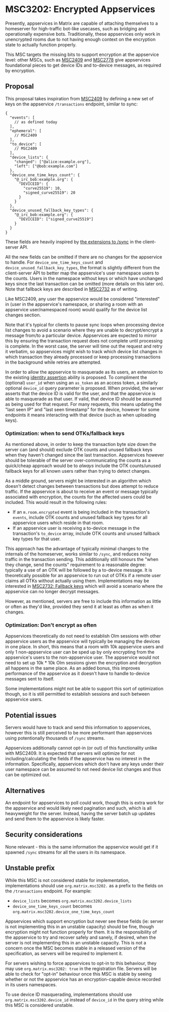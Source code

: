 # MSC3202: Encrypted Appservices

Presently, appservices in Matrix are capable of attaching themselves to a homeserver for high-traffic
bot-like usecases, such as bridging and operationally expensive bots. Traditionally, these appservices
only work in unencrypted rooms due to not having enough context on the encryption state to actually
function properly.

This MSC targets the missing bits to support encryption at the appservice level: other MSCs, such as
[MSC2409](https://github.com/matrix-org/matrix-doc/pull/2409) and [MSC2778](https://github.com/matrix-org/matrix-doc/pull/2778)
give appservices foundational pieces to get device IDs and to-device messages, as required by encryption.

## Proposal

This proposal takes inspiration from [MSC2409](https://github.com/matrix-org/matrix-doc/pull/2409) by
defining a new set of keys on the appservice `/transactions` endpoint, similar to sync:

```json5
{
  "events": [
    // as defined today
  ],
  "ephemeral": [
    // MSC2409
  ],
  "to_device": [
    // MSC2409
  ],
  "device_lists": {
    "changed": ["@alice:example.org"],
    "left": ["@bob:example.com"]
  },
  "device_one_time_keys_count": {
    "@_irc_bob:example.org": {
      "DEVICEID": {
        "curve25519": 10,
        "signed_curve25519": 20
      }
    }
  },
  "device_unused_fallback_key_types": {
    "@_irc_bob:example.org": {
      "DEVICEID": ["signed_curve25519"]
    }
  }
}
```

These fields are heavily inspired by [the extensions to /sync](https://matrix.org/docs/spec/client_server/r0.6.1#id84)
in the client-server API.

All the new fields can be omitted if there are no changes for the appservice to handle. For
`device_one_time_keys_count` and `device_unused_fallback_key_types`, the format is slightly different
from the client-server API to better map the appservice's user namespace users to the counts. Users
in the namespace without keys or which have unchanged keys since the last transaction can be omitted
(more details on this later on). Note that fallback keys are described in
[MSC2732](https://github.com/matrix-org/matrix-doc/pull/2732) as of writing.

Like MSC2409, any user the appservice would be considered "interested" in (user in the appservice's
namespace, or sharing a room with an appservice user/namespaced room) would qualify for the device
list changes section.

Note that it's typical for clients to pause sync loops when processing device list changes to avoid
a scenario where they are unable to decrypt/encrypt a message from/to a particular device. Appservices
are expected to mirror this by ensuring the transaction request does not complete until processing
is complete. In the worst case, the server will time out the request and retry it verbatim, so
appservices might wish to track which device list changes in which transaction they already processed
or keep processing transactions in the background while retries are attempted.

In order to allow the appservice to masquerade as its users, an extension to the existing
[identity assertion](https://matrix.org/docs/spec/application_service/r0.1.2#identity-assertion)
ability is proposed. To compliment the (optional) `user_id` when using an `as_token` as an access
token, a similarly optional `device_id` query parameter is proposed. When provided, the server asserts
that the device ID is valid for the user, and that the appservice is able to masquerade as that user.
If valid, that device ID should be assumed as being used for that request. For many requests, this
means updating the "last seen IP" and "last seen timestamp" for the device, however for some endpoints
it means interacting with that device (such as when uploading keys).

### Optimization: when to send OTKs/fallback keys

As mentioned above, in order to keep the transaction byte size down the server can (and should) exclude
OTK counts and unused fallback keys when they haven't changed since the last transaction. Appservices
however should be tolerable of the server over-communicating the counts as a quick/cheap approach would
be to *always* include the OTK counts/unused fallback keys for all known users rather than trying to
detect changes.

As a middle ground, servers might be interested in an algorithm which doesn't detect changes between
transactions but does attempt to reduce traffic. If the appservice is about to receive an event or
message typically associated with encryption, the counts for the affected users could be included. This
would result in the following rules:
* If an `m.room.encrypted` event is being included in the transaction's `events`, include OTK counts and
  unused fallback key types for all appservice users which reside in that room.
* If an appservice user is receiving a to-device message in the transaction's `to_device` array, include
  OTK counts and unused fallback key types for that user.

This approach has the advantage of typically minimal changes to the internals of the homeserver, works
similar to `/sync`, and reduces noisy traffic in the transaction sending. This additionally still honours
the "when they change, send the counts" requirement to a reasonable degree: typically a use of an OTK will
be followed by a to-device message. It is theoretically possible for an appservice to run out of OTKs if
a remote user claims all OTKs without actually using them. Implementations may be interested in
[MSC2732: Fallback keys](https://github.com/matrix-org/matrix-doc/pull/2732) which will avoid a scenario
where the appservice can no longer decrypt messages.

However, as mentioned, servers are free to include this information as little or often as they'd like,
provided they send it at least as often as when it changes.

### Optimization: Don't encrypt as often

Appservices theoretically do not need to establish Olm sessions with other appservice users as the appservice
will typically be managing the devices in one place. In short, this means that a room with 10k appservice
users and only 1 non-appservice user can be sped up by only encrypting from the appservice's users to the
non-appservice user. The appservice would not need to set up 10k * 10k Olm sessions given the encryption
and decryption all happens in the same place. As an added bonus, this improves performance of the appservice
as it doesn't have to handle to-device messages sent to itself.

Some implementations might not be able to support this sort of optimization though, so it is still permitted
to establish sessions and such between appservice users.

## Potential issues

Servers would have to track and send this information to appservices, however this is still perceived
to be more performant than appservices using potentionally thousands of `/sync` streams.

Appservices additionally cannot opt-in (or out) of this functionality unlike with MSC2409. It is
expected that servers will optimize for not including/calculating the fields if the appservice has
no interest in the information. Specifically, appservices which don't have any keys under their user
namespace can be assumed to not need device list changes and thus can be optimized out.

## Alternatives

An endpoint for appservices to poll could work, though this is extra work for the appservice and would
likely need pagination and such, which is all heavyweight for the server. Instead, having the server
batch up updates and send them to the appservice is likely faster.

## Security considerations

None relevant - this is the same information the appservice would get if it spawned `/sync` streams for
all the users in its namespace.

## Unstable prefix

While this MSC is not considered stable for implementation, implementations should use `org.matrix.msc3202.`
as a prefix to the fields on the `/transactions` endpoint. For example:
* `device_lists` becomes `org.matrix.msc3202.device_lists`
* `device_one_time_keys_count` becomes `org.matrix.msc3202.device_one_time_keys_count`

Appservices which support encryption but never see these fields (ie: server is not implementing this in an
unstable capacity) should be fine, though encryption might not function properly for them. It is the
responsibility of the appservice to try and recover safely and sanely, if desired, when the server is not
implementing this in an unstable capacity. This is not a concern once the MSC becomes stable in a released
version of the specification, as servers will be required to implement it.

For servers wishing to force appservices to opt-in to this behaviour, they may use `org.matrix.msc3202: true`
in the registration file. Servers will be able to check for "opt-in" behaviour once this MSC is stable by
seeing whether or not the appservice has an encryption-capable device recorded in its users namespaces.

To use device ID masquerading, implementations should use `org.matrix.msc3202.device_id` instead of `device_id`
in the query string while this MSC is considered unstable.
